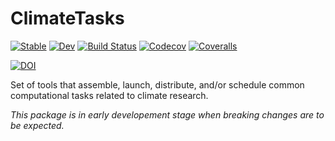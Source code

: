 # ClimateTasks

[![Stable](https://img.shields.io/badge/docs-stable-blue.svg)](https://gaelforget.github.io/ClimateTasks.jl/stable)
[![Dev](https://img.shields.io/badge/docs-dev-blue.svg)](https://gaelforget.github.io/ClimateTasks.jl/dev)
[![Build Status](https://travis-ci.org/gaelforget/ClimateTasks.jl.svg?branch=master)](https://travis-ci.org/gaelforget/ClimateTasks.jl)
[![Codecov](https://codecov.io/gh/gaelforget/ClimateTasks.jl/branch/master/graph/badge.svg)](https://codecov.io/gh/gaelforget/ClimateTasks.jl)
[![Coveralls](https://coveralls.io/repos/github/gaelforget/ClimateTasks.jl/badge.svg?branch=master)](https://coveralls.io/github/gaelforget/ClimateTasks.jl?branch=master)

[![DOI](https://zenodo.org/badge/DOI/10.5281/zenodo.3633454.svg)](https://doi.org/10.5281/zenodo.3633454)

Set of tools that assemble, launch, distribute, and/or schedule common computational tasks related to climate research.

_This package is in early developement stage when breaking changes are to be expected._